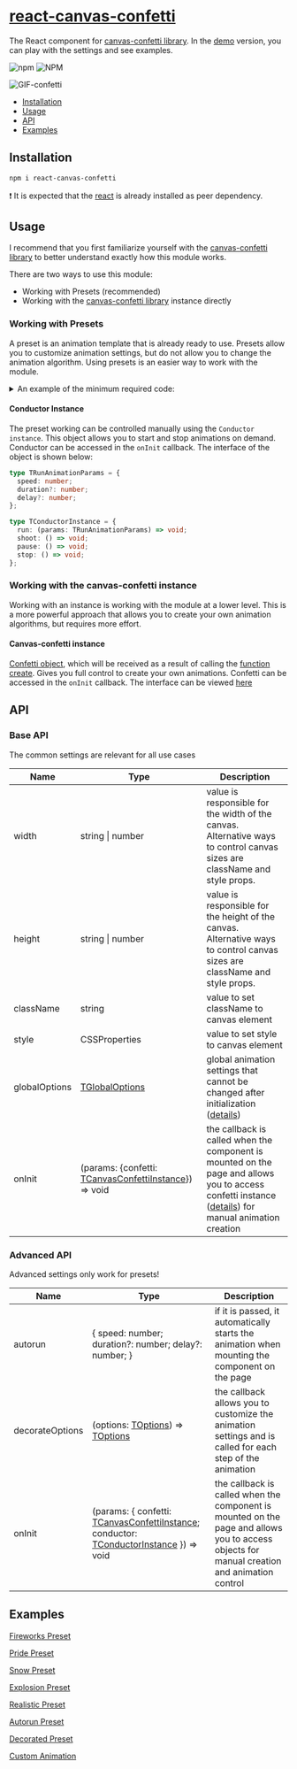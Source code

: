 # [react-canvas-confetti](https://ulitcos.github.io/react-canvas-confetti/)

The React component for [canvas-confetti library](https://github.com/catdad/canvas-confetti). In the [demo](https://ulitcos.github.io/react-canvas-confetti) version, you can play with the settings and see examples.

![npm](https://img.shields.io/npm/dm/react-canvas-confetti) ![NPM](https://img.shields.io/npm/l/react-canvas-confetti)

![GIF-confetti](./pic/confetti-gif-800.gif)

- [Installation](#Installation)
- [Usage](#Usage)
- [API](#API)
- [Examples](#Examples)

## Installation

```bash
npm i react-canvas-confetti
```

:exclamation: It is expected that the [react](https://github.com/facebook/react) is already installed as peer dependency.

## Usage

I recommend that you first familiarize yourself with the [canvas-confetti library](https://github.com/catdad/canvas-confetti) to better understand exactly how this module works.

There are two ways to use this module:

- Working with Presets (recommended)
- Working with the [canvas-confetti library](https://github.com/catdad/canvas-confetti) instance directly

### Working with Presets

A preset is an animation template that is already ready to use. Presets allow you to customize animation settings, but do not allow you to change the animation algorithm. Using presets is an easier way to work with the module.

<details>
<summary>An example of the minimum required code:</summary>

```typescript
import Fireworks from "react-canvas-confetti/dist/presets/fireworks";

const canvasStyles = {
  position: "fixed",
  width: "100%",
  height: "100%",
};

function Example() {
  return <Fireworks autorun={{ speed: 3 }} style={canvasStyles} />;
}

export default Example;
```

[Live example](https://codesandbox.io/p/devbox/minimal-example-react-canvas-confetti-v2-3j3n7q)

</details>

#### Conductor Instance

The preset working can be controlled manually using the `Conductor instance`. This object allows you to start and stop animations on demand. Conductor can be accessed in the `onInit` callback. The interface of the object is shown below:

```typescript
type TRunAnimationParams = {
  speed: number;
  duration?: number;
  delay?: number;
};

type TConductorInstance = {
  run: (params: TRunAnimationParams) => void;
  shoot: () => void;
  pause: () => void;
  stop: () => void;
};
```

### Working with the canvas-confetti instance

Working with an instance is working with the module at a lower level. This is a more powerful approach that allows you to create your own animation algorithms, but requires more effort.

#### Canvas-confetti instance

[Confetti object](https://github.com/catdad/canvas-confetti?tab=readme-ov-file#confettioptions-object--promisenull), which will be received as a result of calling the [function create](https://github.com/catdad/canvas-confetti?tab=readme-ov-file#confetticreatecanvas-globaloptions--function). Gives you full control to create your own animations. Confetti can be accessed in the `onInit` callback. The interface can be viewed [here](https://github.com/DefinitelyTyped/DefinitelyTyped/blob/master/types/canvas-confetti/index.d.ts#L173)

## API

### Base API

The common settings are relevant for all use cases

| Name          | Type                                                                                                                   | Description                                                                                                                                                                                                                                             |
| ------------- | ---------------------------------------------------------------------------------------------------------------------- | ------------------------------------------------------------------------------------------------------------------------------------------------------------------------------------------------------------------------------------------------------- |
| width         | string \| number                                                                                                       | value is responsible for the width of the canvas. Alternative ways to control canvas sizes are className and style props.                                                                                                                               |
| height        | string \| number                                                                                                       | value is responsible for the height of the canvas. Alternative ways to control canvas sizes are className and style props.                                                                                                                              |
| className     | string                                                                                                                 | value to set className to canvas element                                                                                                                                                                                                                |
| style         | CSSProperties                                                                                                          | value to set style to canvas element                                                                                                                                                                                                                    |
| globalOptions | [TGlobalOptions](https://github.com/DefinitelyTyped/DefinitelyTyped/blob/master/types/canvas-confetti/index.d.ts#L126) | global animation settings that cannot be changed after initialization ([details](https://github.com/catdad/canvas-confetti?tab=readme-ov-file#confetticreatecanvas-globaloptions--function))                                                            |
| onInit        | (params: {confetti: [TCanvasConfettiInstance](#canvas-confetti-instance)}) => void                                     | the callback is called when the component is mounted on the page and allows you to access confetti instance ([details](https://github.com/catdad/canvas-confetti?tab=readme-ov-file#confettioptions-object--promisenull)) for manual animation creation |

### Advanced API

Advanced settings only work for presets!

| Name            | Type                                                                                                                                                                                                                                          | Description                                                                                                                                 |
| --------------- | --------------------------------------------------------------------------------------------------------------------------------------------------------------------------------------------------------------------------------------------- | ------------------------------------------------------------------------------------------------------------------------------------------- |
| autorun         | { speed: number; duration?: number; delay?: number; }                                                                                                                                                                                         | if it is passed, it automatically starts the animation when mounting the component on the page                                              |
| decorateOptions | (options: [TOptions](https://github.com/DefinitelyTyped/DefinitelyTyped/blob/master/types/canvas-confetti/index.d.ts#L39)) => [TOptions](https://github.com/DefinitelyTyped/DefinitelyTyped/blob/master/types/canvas-confetti/index.d.ts#L39) | the callback allows you to customize the animation settings and is called for each step of the animation                                    |
| onInit          | (params: { confetti: [TCanvasConfettiInstance](#canvas-confetti-instance); conductor: [TConductorInstance](#conductor-instance) }) => void                                                                                                    | the callback is called when the component is mounted on the page and allows you to access objects for manual creation and animation control |

## Examples

[Fireworks Preset](https://codesandbox.io/p/devbox/fireworks-preset-react-canvas-confetti-v2-hpjx8y)

[Pride Preset](https://codesandbox.io/p/devbox/pride-preset-react-canvas-confetti-v2-f7fnqy)

[Snow Preset](https://codesandbox.io/p/devbox/snow-preset-react-canvas-confetti-v2-7dn2pj)

[Explosion Preset](https://codesandbox.io/p/devbox/explosion-preset-react-canvas-confetti-v2-p9q4kh)

[Realistic Preset](https://codesandbox.io/p/devbox/realistic-preset-react-canvas-confetti-v2-5z3rsz)

[Autorun Preset](https://codesandbox.io/p/devbox/autorun-preset-react-canvas-confetti-v2-sxd3rh)

[Decorated Preset](https://codesandbox.io/p/devbox/decorated-preset-react-canvas-confetti-v2-wl77ff)

[Custom Animation](https://codesandbox.io/p/devbox/custom-animation-react-canvas-confetti-v2-2v8wkx)
